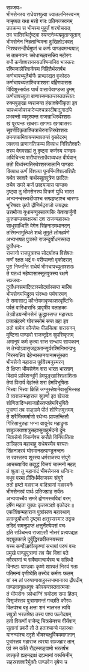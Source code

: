 सञ्जयः-  
भीमसेनस्य राधेयश्श्रुत्वा ज्यातलनिस्स्वनम्  
नामृष्यत यथा मत्तो गजः प्रतिगजस्वनम्  
उपक्रम्य स भीमस्य मुहूर्तं शरगोचरात्  
तव चातिरथिर्दृष्ट्वा स्यन्दनेभ्यश्च्युतान्सुतान्  
भीमसेनेन निहतान्विमना दुःखितोऽभवत्  
निश्श्वसन्दीर्घमुष्णं च कर्णः पाण्डवमभ्ययात्  
स ताम्रनयनः क्रोधाच्छ्वसन्निव महोरगः  
बभौ कर्णश्शरानस्यन्रश्मिमानिव भास्करः  
रश्मिजालैरिवार्कस्य विहितैर्भरतर्षभ  
कर्णचापच्युतैर्बाणैः प्राच्छाद्यत वृकोदरः  
कर्णचापच्यताश्चित्राश्शरा बर्हिणवाससः  
विविशुस्सर्वतः पार्थं वासायेवाण्डजा द्रुमम्  
कर्णचापच्युता बाणास्सम्पतन्तस्ततस्ततः  
रुक्मपुङ्खा व्यराजन्त हंसाश्श्रेणीकृता इव  
चापध्वजोपस्करेभ्यश्चक्रादीषाद्युगादपि  
प्रभवन्तो व्यदृश्यन्त राजन्नाधिरथेश्शराः  
खं पूरयन्तः खचराः खगमाः खगवाससः  
सुवर्णविकृतांश्चित्राचेरुरातिरथेश्शराः  
तमन्तकमिवायन्तमापतन्तं वृकोदरम्  
त्यक्त्वा प्राणानतिक्रम्य विव्याध निशितैश्शरैः  
तस्य वेगमसह्यं तु दृष्ट्वा कर्णस्य पाण्डवः  
अविचिन्त्य शरौघांस्तान्नैवाव्यधत वीर्यवान्  
ततो विध्वंस्यतिरथेश्शरजालानि पाण्डवः  
विव्याध कर्णं विंशत्या पुनर्भिमश्शिलाशितैः  
यथैव स्वशरैः पार्थस्सूतपुत्रेण छादितः  
तथैव समरे कर्णं छादयामास पाण्डवः  
दृष्ट्वा तु भीमसेनस्य विक्रमं युधि भारत  
अभ्यनन्दंस्त्वदीयाश्च सम्प्रहृष्टाश्च चारणाः  
भूरिश्रवाः कृपो द्रौणिर्मद्रराजो जयद्रथः  
उत्तमौजा युधामन्युस्सात्यकिः केशवार्जुनौ  
कुरुपाण्डवपक्षस्था दश राजन्महारथाः  
साधुसाध्विति वेगेन सिंहनादमथानदन्  
तस्मिन्समुत्थिते शब्दे तुमुले लोमहर्षणे  
अभ्यभाषत पुत्रस्ते राजन्दुर्योधनस्तदा  
दुर्योधनः-  
राजानो राजपुत्राश्च सोदर्याश्च विशेषतः  
कर्णं रक्षत भद्रं वः परीप्सन्तो वृकोदरात्  
पुरा निघ्नन्ति राधेयं भीमचापच्युताश्शराः  
ते यतध्वं महेष्वासास्सूतपुत्रस्य रक्षणे  
सञ्जयः-  
दुर्योधनसमादिष्टास्सोदर्यास्सप्त मारिष  
भीमसेनमभिद्रुत्य संरब्धाः पर्यवारयन्  
ते समासाद्य कौन्तेयमावृण्वञ्शरवृष्टिभिः  
पर्वतं वारिधाराभिः प्रावृषीव बलाहकाः  
तेऽपीडयन्भीमसेनं क्रुद्धास्सप्त महारथाः  
प्रजासंहरणे घोरास्सोमं सप्त ग्रहा इव  
ततो वामेन कौन्तेयः पीडयित्वा शरासनम्  
मुष्टिना पाण्डवो राजन्दृढेन सुपरिष्कृतम्  
अमानुषं कर्म कृत्वा सप्त सन्धाय सायकान्  
स तेभ्योऽवासृजद्रक्तान्सूर्यरश्मिनिभान्प्रभुः  
निरस्यन्निव देहेभ्यस्तनयानामसूंस्तव  
भीमसेनो महाराज पूर्ववैरमनुस्मरन्  
ते क्षिप्ता भीमसेनेन शरा भारत भारतान्  
विदार्य प्राविशन्भूमिं हेमपुङ्खाश्शिलाशिताः  
तेषां विदार्य देहांस्ते शरा हेमविभूषिताः  
भित्त्वा भित्त्वा क्षितिं जग्मुस्तेषामेवासुभिस्सह  
ते व्यराजन्महाराज सुपर्णा इव खेचराः  
शोणितादिग्धवाजाग्रैस्तप्तहेमविभुषितैः  
पुत्राणां तव सङ्ग्रामे पीतं शोणितमुत्तमम्  
ते शरैर्भिन्नमर्माणो रथेभ्यः प्रापतन्क्षितौ  
गिरिसानुरुहा भग्ना वायुनेव महाद्रुमाः  
शत्रुञ्जयश्शत्रुसहश्सुबाहुर्मदनो द्रुमः  
चित्रसेनो विकर्णश्च सप्तैते विनिपातिताः  
तान्निहत्य महाबाहू राधेयस्यैव पश्यतः  
सिंहनादरवं घोरमानदत्पाण्डुनन्दनः  
स रवस्तस्य शूरस्य धर्मराजस्य संयुगे  
आचख्याविव तद्युद्धं विजयं चात्मनो महत्  
तं श्रुत्वा तु महानादं भीमसेनस्य धन्विनः  
बभूव परमा प्रीतिर्धर्मराजस्य संयुगे  
ततो हृष्टो महाराज वादित्राणां महास्वनैः  
भीमसेनरवं पार्थः प्रतिजग्राह सर्वतः  
अभ्ययाच्चैव समरे द्रोणमस्त्रविदां वरम्  
हर्षेण महता युक्तः कृतसञ्ज्ञो वृकोदरः॥  
एकत्रिंशन्महाराज पुत्रांस्तव महारथान्  
हतान्दुर्योधनो दृष्ट्वा क्षत्तुस्सस्मार तद्वचः  
तदिदं समनुप्राप्तं क्षत्तुर्नैश्श्रेयसं वचः   
इति सञ्चिन्त्य राजाऽसौ नोत्तरं प्रत्यपद्यत  
यद्द्यूतकाले दुर्बुद्धिरब्रवीत्तनयस्तव  
यच्च कर्णोऽब्रवीत्कृष्णां सभायां परुषं वचः  
प्रमुखे पाण्डुपुत्राणां तव चैव विशां पते  
कौरवाणां च सर्वेषामाचार्यस्य च सन्निधौ  
विनष्टाः पाण्डवाः कृष्णे शाश्वतं निरयं गताः  
पतिमन्यं वृणीष्वेति तस्येदं कर्मणः फलम्  
यां स्म तां परुषाणायाहुस्सभामानाय्य द्रौपदीम्  
पाण्डवानुग्रधनुषः कोपयन्तस्तवात्मजाः  
तं भीमसेनः क्रोधाग्निं त्रयोदश समा हितम्  
विसृजंस्तव पुत्राणामन्तं गच्छति कौरवः  
विलपंश्च बहु क्षत्ता शमं नालभत त्वयि  
सपुत्रो भरतश्रेष्ठ तस्य पश्य फलोदयम्  
हतो विकर्णो राजेन्द्र चित्रसेनश्च वीर्यवान्  
सुतानां प्रवरौ तौ ते हताश्चान्ये महारथाः  
यानन्यांश्च ददृशे भीमश्चक्षुर्विषयमागतान्  
पुत्रांस्तव महाराज त्वरया सञ्जहार तान्  
एवं स्म वर्तते रौद्रस्सङ्ग्रामो भरतर्षभ  
त्वत्कृते ह्यहमद्राक्षं दह्यमानां वरूथिनीम्  
सहस्रशश्शरैर्मुक्तैः पाण्डवेन वृषेण च   
